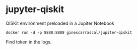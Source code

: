 # jupyter-qiskit
QISKit environment preloaded in a Jupiter Notebook

`docker run -d -p 8888:8888 ginescarrascal/jupiter-qiskit`

Find token in the logs.
